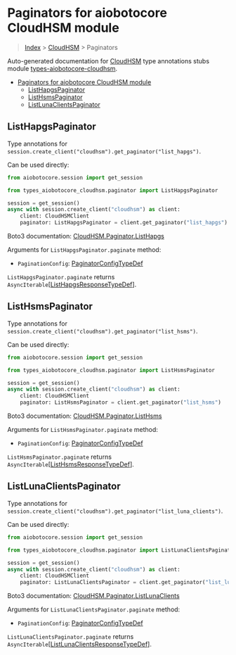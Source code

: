 <a id="paginators-for-aiobotocore-cloudhsm-module"></a>

# Paginators for aiobotocore CloudHSM module

> [Index](..) > [CloudHSM](.) > Paginators

Auto-generated documentation for
[CloudHSM](https://boto3.amazonaws.com/v1/documentation/api/latest/reference/services/cloudhsm.html#CloudHSM)
type annotations stubs module
[types-aiobotocore-cloudhsm](https://pypi.org/project/types-aiobotocore-cloudhsm/).

- [Paginators for aiobotocore CloudHSM module](#paginators-for-aiobotocore-cloudhsm-module)
  - [ListHapgsPaginator](#listhapgspaginator)
  - [ListHsmsPaginator](#listhsmspaginator)
  - [ListLunaClientsPaginator](#listlunaclientspaginator)

<a id="listhapgspaginator"></a>

## ListHapgsPaginator

Type annotations for
`session.create_client("cloudhsm").get_paginator("list_hapgs")`.

Can be used directly:

```python
from aiobotocore.session import get_session

from types_aiobotocore_cloudhsm.paginator import ListHapgsPaginator

session = get_session()
async with session.create_client("cloudhsm") as client:
    client: CloudHSMClient
    paginator: ListHapgsPaginator = client.get_paginator("list_hapgs")
```

Boto3 documentation:
[CloudHSM.Paginator.ListHapgs](https://boto3.amazonaws.com/v1/documentation/api/latest/reference/services/cloudhsm.html#CloudHSM.Paginator.ListHapgs)

Arguments for `ListHapgsPaginator.paginate` method:

- `PaginationConfig`:
  [PaginatorConfigTypeDef](./type_defs.md#paginatorconfigtypedef)

`ListHapgsPaginator.paginate` returns
`AsyncIterable`\[[ListHapgsResponseTypeDef](./type_defs.md#listhapgsresponsetypedef)\].

<a id="listhsmspaginator"></a>

## ListHsmsPaginator

Type annotations for
`session.create_client("cloudhsm").get_paginator("list_hsms")`.

Can be used directly:

```python
from aiobotocore.session import get_session

from types_aiobotocore_cloudhsm.paginator import ListHsmsPaginator

session = get_session()
async with session.create_client("cloudhsm") as client:
    client: CloudHSMClient
    paginator: ListHsmsPaginator = client.get_paginator("list_hsms")
```

Boto3 documentation:
[CloudHSM.Paginator.ListHsms](https://boto3.amazonaws.com/v1/documentation/api/latest/reference/services/cloudhsm.html#CloudHSM.Paginator.ListHsms)

Arguments for `ListHsmsPaginator.paginate` method:

- `PaginationConfig`:
  [PaginatorConfigTypeDef](./type_defs.md#paginatorconfigtypedef)

`ListHsmsPaginator.paginate` returns
`AsyncIterable`\[[ListHsmsResponseTypeDef](./type_defs.md#listhsmsresponsetypedef)\].

<a id="listlunaclientspaginator"></a>

## ListLunaClientsPaginator

Type annotations for
`session.create_client("cloudhsm").get_paginator("list_luna_clients")`.

Can be used directly:

```python
from aiobotocore.session import get_session

from types_aiobotocore_cloudhsm.paginator import ListLunaClientsPaginator

session = get_session()
async with session.create_client("cloudhsm") as client:
    client: CloudHSMClient
    paginator: ListLunaClientsPaginator = client.get_paginator("list_luna_clients")
```

Boto3 documentation:
[CloudHSM.Paginator.ListLunaClients](https://boto3.amazonaws.com/v1/documentation/api/latest/reference/services/cloudhsm.html#CloudHSM.Paginator.ListLunaClients)

Arguments for `ListLunaClientsPaginator.paginate` method:

- `PaginationConfig`:
  [PaginatorConfigTypeDef](./type_defs.md#paginatorconfigtypedef)

`ListLunaClientsPaginator.paginate` returns
`AsyncIterable`\[[ListLunaClientsResponseTypeDef](./type_defs.md#listlunaclientsresponsetypedef)\].
